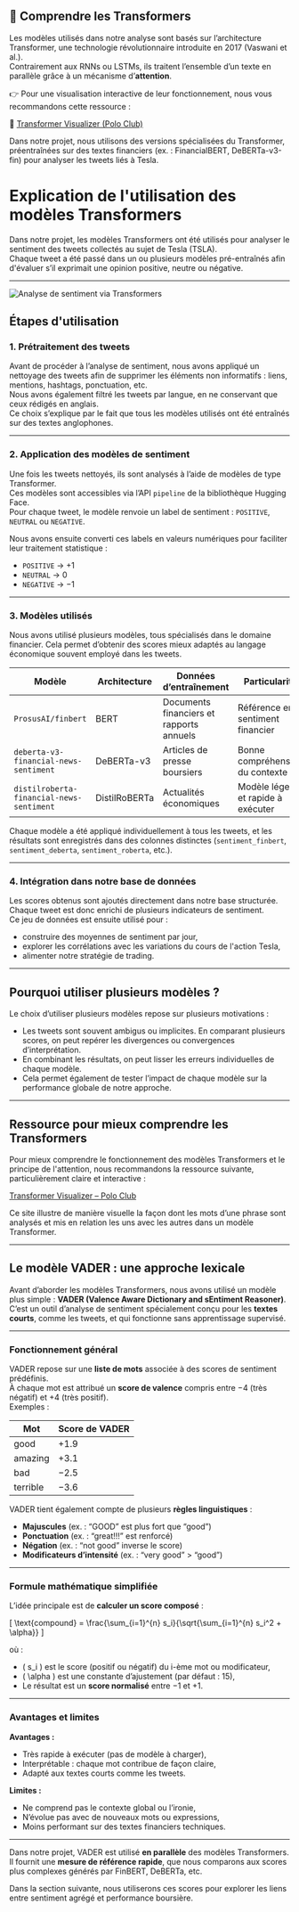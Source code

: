 ## 🤖 Comprendre les Transformers

Les modèles utilisés dans notre analyse sont basés sur l’architecture Transformer, une technologie révolutionnaire introduite en 2017 (Vaswani et al.).  
Contrairement aux RNNs ou LSTMs, ils traitent l’ensemble d’un texte en parallèle grâce à un mécanisme d’**attention**.

👉 Pour une visualisation interactive de leur fonctionnement, nous vous recommandons cette ressource :

🔗 [Transformer Visualizer (Polo Club)](https://poloclub.github.io/transformer-explainer/)

Dans notre projet, nous utilisons des versions spécialisées du Transformer, préentraînées sur des textes financiers (ex. : FinancialBERT, DeBERTa-v3-fin) pour analyser les tweets liés à Tesla.

# Explication de l'utilisation des modèles Transformers

Dans notre projet, les modèles Transformers ont été utilisés pour analyser le sentiment des tweets collectés au sujet de Tesla (TSLA).  
Chaque tweet a été passé dans un ou plusieurs modèles pré-entraînés afin d'évaluer s’il exprimait une opinion positive, neutre ou négative.

---
![Analyse de sentiment via Transformers](diagramme_transformers1.png)




## Étapes d'utilisation

### 1. Prétraitement des tweets

Avant de procéder à l’analyse de sentiment, nous avons appliqué un nettoyage des tweets afin de supprimer les éléments non informatifs : liens, mentions, hashtags, ponctuation, etc.  
Nous avons également filtré les tweets par langue, en ne conservant que ceux rédigés en anglais.  
Ce choix s’explique par le fait que tous les modèles utilisés ont été entraînés sur des textes anglophones.

---

### 2. Application des modèles de sentiment

Une fois les tweets nettoyés, ils sont analysés à l’aide de modèles de type Transformer.  
Ces modèles sont accessibles via l’API `pipeline` de la bibliothèque Hugging Face.  
Pour chaque tweet, le modèle renvoie un label de sentiment : `POSITIVE`, `NEUTRAL` ou `NEGATIVE`.

Nous avons ensuite converti ces labels en valeurs numériques pour faciliter leur traitement statistique :

- `POSITIVE` → +1  
- `NEUTRAL` → 0  
- `NEGATIVE` → −1

---

### 3. Modèles utilisés

Nous avons utilisé plusieurs modèles, tous spécialisés dans le domaine financier. Cela permet d’obtenir des scores mieux adaptés au langage économique souvent employé dans les tweets.

| Modèle | Architecture | Données d’entraînement | Particularité |
|--------|--------------|------------------------|---------------|
| `ProsusAI/finbert` | BERT | Documents financiers et rapports annuels | Référence en sentiment financier |
| `deberta-v3-financial-news-sentiment` | DeBERTa-v3 | Articles de presse boursiers | Bonne compréhension du contexte |
| `distilroberta-financial-news-sentiment` | DistilRoBERTa | Actualités économiques | Modèle léger et rapide à exécuter |

Chaque modèle a été appliqué individuellement à tous les tweets, et les résultats sont enregistrés dans des colonnes distinctes (`sentiment_finbert`, `sentiment_deberta`, `sentiment_roberta`, etc.).

---

### 4. Intégration dans notre base de données

Les scores obtenus sont ajoutés directement dans notre base structurée.  
Chaque tweet est donc enrichi de plusieurs indicateurs de sentiment.  
Ce jeu de données est ensuite utilisé pour :

- construire des moyennes de sentiment par jour,
- explorer les corrélations avec les variations du cours de l'action Tesla,
- alimenter notre stratégie de trading.

---

## Pourquoi utiliser plusieurs modèles ?

Le choix d’utiliser plusieurs modèles repose sur plusieurs motivations :

- Les tweets sont souvent ambigus ou implicites. En comparant plusieurs scores, on peut repérer les divergences ou convergences d’interprétation.
- En combinant les résultats, on peut lisser les erreurs individuelles de chaque modèle.
- Cela permet également de tester l’impact de chaque modèle sur la performance globale de notre approche.

---

## Ressource pour mieux comprendre les Transformers

Pour mieux comprendre le fonctionnement des modèles Transformers et le principe de l'attention, nous recommandons la ressource suivante, particulièrement claire et interactive :

[Transformer Visualizer – Polo Club](https://poloclub.github.io/transformer-explainer/)

Ce site illustre de manière visuelle la façon dont les mots d’une phrase sont analysés et mis en relation les uns avec les autres dans un modèle Transformer.

---
## Le modèle VADER : une approche lexicale

Avant d’aborder les modèles Transformers, nous avons utilisé un modèle plus simple : **VADER (Valence Aware Dictionary and sEntiment Reasoner)**.  
C’est un outil d’analyse de sentiment spécialement conçu pour les **textes courts**, comme les tweets, et qui fonctionne sans apprentissage supervisé.

---

### Fonctionnement général

VADER repose sur une **liste de mots** associée à des scores de sentiment prédéfinis.  
À chaque mot est attribué un **score de valence** compris entre −4 (très négatif) et +4 (très positif).  
Exemples :

| Mot          | Score de VADER |
|--------------|----------------|
| good         | +1.9           |
| amazing      | +3.1           |
| bad          | −2.5           |
| terrible     | −3.6           |

VADER tient également compte de plusieurs **règles linguistiques** :

- **Majuscules** (ex. : “GOOD” est plus fort que “good”)
- **Ponctuation** (ex. : “great!!!” est renforcé)
- **Négation** (ex. : “not good” inverse le score)
- **Modificateurs d’intensité** (ex. : “very good” > “good”)

---

### Formule mathématique simplifiée

L’idée principale est de **calculer un score composé** :

\[
\text{compound} = \frac{\sum_{i=1}^{n} s_i}{\sqrt{\sum_{i=1}^{n} s_i^2 + \alpha}}
\]

où :

- \( s_i \) est le score (positif ou négatif) du i-ème mot ou modificateur,
- \( \alpha \) est une constante d’ajustement (par défaut : 15),
- Le résultat est un **score normalisé** entre −1 et +1.

---

### Avantages et limites

**Avantages :**
- Très rapide à exécuter (pas de modèle à charger),
- Interprétable : chaque mot contribue de façon claire,
- Adapté aux textes courts comme les tweets.

**Limites :**
- Ne comprend pas le contexte global ou l’ironie,
- N’évolue pas avec de nouveaux mots ou expressions,
- Moins performant sur des textes financiers techniques.

---

Dans notre projet, VADER est utilisé **en parallèle** des modèles Transformers.  
Il fournit une **mesure de référence rapide**, que nous comparons aux scores plus complexes générés par FinBERT, DeBERTa, etc.

Dans la section suivante, nous utiliserons ces scores pour explorer les liens entre sentiment agrégé et performance boursière.

